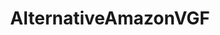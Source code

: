 ---
title: AlternativeAmazonVGF
crosslinks:
- youtubefactsbot
- youtubot
- Disgaea
- xboxone
- farcry
- Games
- StardewValley
- john_yukis_bots
- biomutant
- lakers
- vinyl
- help
- adventuretime
- videos
- 4kTV
- depechemode
- copypasta
- AmazonVGF
- tifu
- houston
---